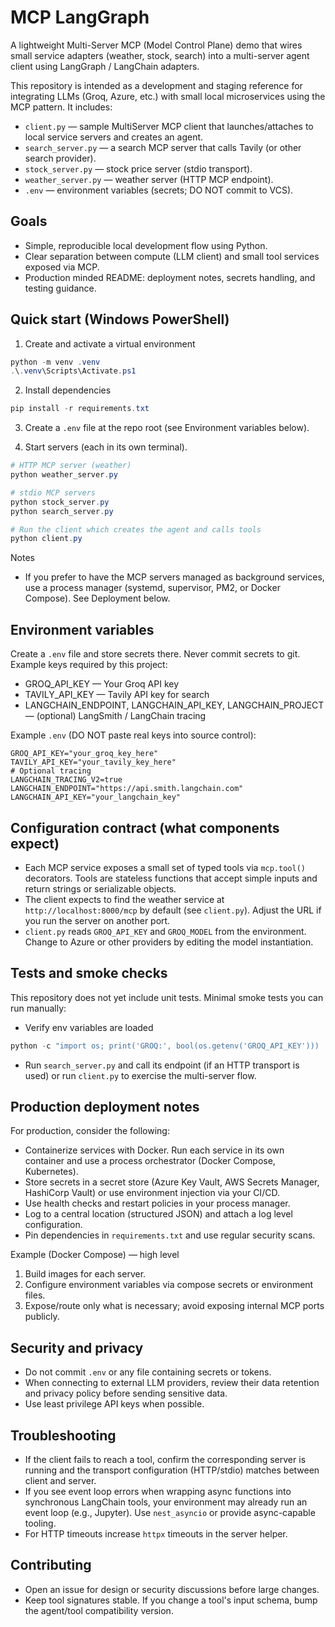 # MCP LangGraph

A lightweight Multi-Server MCP (Model Control Plane) demo that wires small service adapters (weather, stock, search) into a multi-server agent client using LangGraph / LangChain adapters.

This repository is intended as a development and staging reference for integrating LLMs (Groq, Azure, etc.) with small local microservices using the MCP pattern. It includes:

- `client.py` — sample MultiServer MCP client that launches/attaches to local service servers and creates an agent.
- `search_server.py` — a search MCP server that calls Tavily (or other search provider).
- `stock_server.py` — stock price server (stdio transport).
- `weather_server.py` — weather server (HTTP MCP endpoint).
- `.env` — environment variables (secrets; DO NOT commit to VCS).

## Goals
- Simple, reproducible local development flow using Python.
- Clear separation between compute (LLM client) and small tool services exposed via MCP.
- Production minded README: deployment notes, secrets handling, and testing guidance.

## Quick start (Windows PowerShell)
1. Create and activate a virtual environment

```powershell
python -m venv .venv
.\.venv\Scripts\Activate.ps1
```

2. Install dependencies

```powershell
pip install -r requirements.txt
```

3. Create a `.env` file at the repo root (see Environment variables below).

4. Start servers (each in its own terminal).

```powershell
# HTTP MCP server (weather)
python weather_server.py

# stdio MCP servers
python stock_server.py
python search_server.py

# Run the client which creates the agent and calls tools
python client.py
```

Notes
- If you prefer to have the MCP servers managed as background services, use a process manager (systemd, supervisor, PM2, or Docker Compose). See Deployment below.

## Environment variables
Create a `.env` file and store secrets there. Never commit secrets to git. Example keys required by this project:

- GROQ_API_KEY — Your Groq API key
- TAVILY_API_KEY — Tavily API key for search
- LANGCHAIN_ENDPOINT, LANGCHAIN_API_KEY, LANGCHAIN_PROJECT — (optional) LangSmith / LangChain tracing

Example `.env` (DO NOT paste real keys into source control):

```env
GROQ_API_KEY="your_groq_key_here"
TAVILY_API_KEY="your_tavily_key_here"
# Optional tracing
LANGCHAIN_TRACING_V2=true
LANGCHAIN_ENDPOINT="https://api.smith.langchain.com"
LANGCHAIN_API_KEY="your_langchain_key"
```

## Configuration contract (what components expect)
- Each MCP service exposes a small set of typed tools via `mcp.tool()` decorators. Tools are stateless functions that accept simple inputs and return strings or serializable objects.
- The client expects to find the weather service at `http://localhost:8000/mcp` by default (see `client.py`). Adjust the URL if you run the server on another port.
- `client.py` reads `GROQ_API_KEY` and `GROQ_MODEL` from the environment. Change to Azure or other providers by editing the model instantiation.

## Tests and smoke checks
This repository does not yet include unit tests. Minimal smoke tests you can run manually:

- Verify env variables are loaded

```powershell
python -c "import os; print('GROQ:', bool(os.getenv('GROQ_API_KEY')))
```

- Run `search_server.py` and call its endpoint (if an HTTP transport is used) or run `client.py` to exercise the multi-server flow.

## Production deployment notes
For production, consider the following:

- Containerize services with Docker. Run each service in its own container and use a process orchestrator (Docker Compose, Kubernetes).
- Store secrets in a secret store (Azure Key Vault, AWS Secrets Manager, HashiCorp Vault) or use environment injection via your CI/CD.
- Use health checks and restart policies in your process manager.
- Log to a central location (structured JSON) and attach a log level configuration.
- Pin dependencies in `requirements.txt` and use regular security scans.

Example (Docker Compose) — high level

1. Build images for each server.
2. Configure environment variables via compose secrets or environment files.
3. Expose/route only what is necessary; avoid exposing internal MCP ports publicly.

## Security and privacy
- Do not commit `.env` or any file containing secrets or tokens.
- When connecting to external LLM providers, review their data retention and privacy policy before sending sensitive data.
- Use least privilege API keys when possible.

## Troubleshooting
- If the client fails to reach a tool, confirm the corresponding server is running and the transport configuration (HTTP/stdio) matches between client and server.
- If you see event loop errors when wrapping async functions into synchronous LangChain tools, your environment may already run an event loop (e.g., Jupyter). Use `nest_asyncio` or provide async-capable tooling.
- For HTTP timeouts increase `httpx` timeouts in the server helper.

## Contributing
- Open an issue for design or security discussions before large changes.
- Keep tool signatures stable. If you change a tool's input schema, bump the agent/tool compatibility version.

